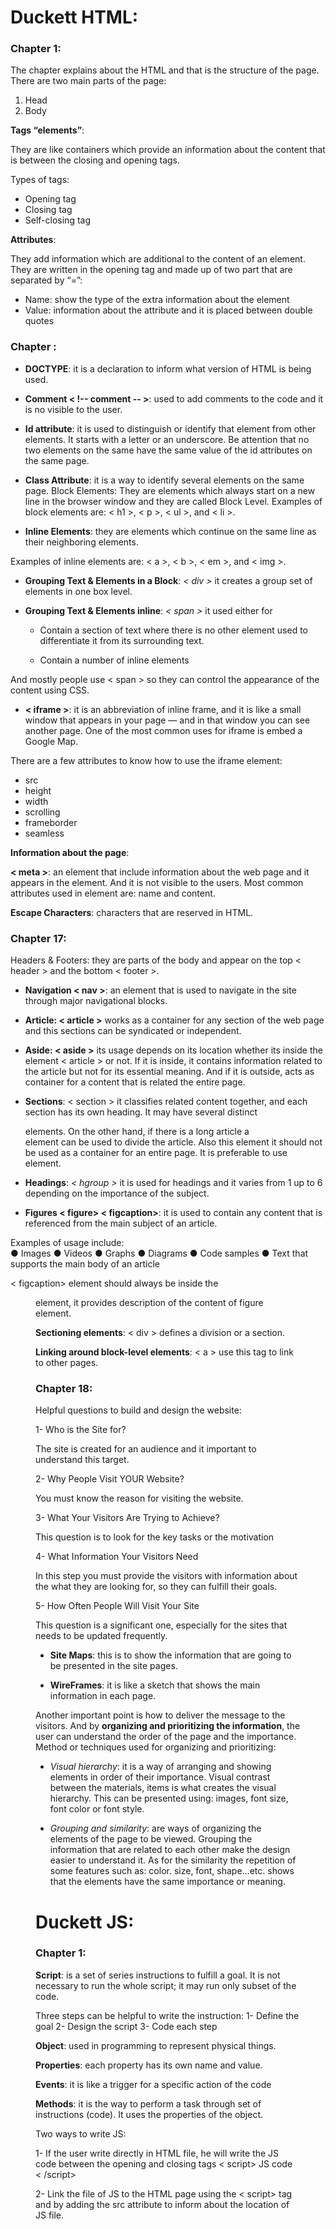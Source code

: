 # Duckett HTML:

### Chapter 1:

The chapter explains about the HTML and that is the structure of the page. There are two main parts of the page:

1.	Head
2.	Body

**Tags “elements”**: 

They are like containers which provide an information about the content that is between the closing and opening tags. 

Types of tags:
  -	Opening tag
  -	Closing tag
  -	Self-closing tag

**Attributes**:

They add information which are additional to the content of an element. They are written in the opening tag and made up of two part that are separated by “=”: 

 -	Name: show the type of the extra information about the element
 -	Value: information about the attribute and it is placed between double quotes

### Chapter :

- **DOCTYPE**: it is a declaration to inform what version of HTML is being used.

- **Comment < !-- comment -- >**: used to add comments to the code and it is no visible to the user.

- **Id attribute**: it is used to distinguish or identify that element from other elements. It starts with a letter or an underscore. Be attention that no two elements on the same have the same value of the id attributes on the same page.

- **Class Attribute**: it is a way to identify several elements on the same page.
Block Elements: They are elements which always start on a new line in the browser window and they are called Block Level. 
Examples of block elements are: < h1 >, < p >, < ul >, and < li >.

- **Inline Elements**: they are elements which continue on the same line as their neighboring elements. 

Examples of inline elements are: < a >, < b >, < em >, and < img >.

- **Grouping Text & Elements in a Block**: *< div >* it creates a group set of elements in one box level.

- **Grouping Text & Elements inline**: *< span >* it used either for

  - Contain a section of text where there is no other element used to differentiate it from its surrounding text.

  - Contain a number of inline elements

And mostly people use < span > so they can control the appearance of the content using CSS.

- **< iframe >**: it is an abbreviation of inline frame, and it is like a small window that appears in your page — and in that window you can see another page. One of the most common uses for iframe is embed a Google Map.

There are a few attributes to know how to use the iframe element: 

 - src
 - height
 - width
 - scrolling
 - frameborder 
 - seamless


**__Information about the page__**:

**< meta >**: an element that include information about the web page and it appears in the <head> element. And it is not visible to the users. Most common attributes used in <meta> element are: name and content.

**Escape Characters**: characters that are reserved in HTML.


### Chapter 17:

Headers & Footers: they are parts of the body and appear on the top < header > and the bottom < footer >.

- **Navigation < nav >**:  an element that is used to navigate in the site through major navigational blocks.

- **Article: < article >** works as a container for any section of the web page and this sections can be syndicated or independent.

- **Aside: < aside >** its usage depends on its location whether its inside the element < article > or not. If it is inside, it contains information related to the article but not for its essential meaning. And if it is outside, acts as container for a content that is related the entire page.

- **Sections**: < section > it classifies related content together, and each section has its own heading. It may have several distinct <article> elements. On the other hand, if there is a long article a <section> element can be used to divide the article.
Also this element it should not be used as a container for an entire page. It is preferable to use <div> element.

- **Headings**: *< hgroup >* it is used for headings and it varies from 1 up to 6 depending on the importance of the subject.

- **Figures < figure> < figcaption>**: it is used to contain any content that is referenced from the main subject of an article.

Examples of usage include: <br>
 ● Images
 ● Videos
 ● Graphs
 ● Diagrams
 ● Code samples
 ● Text that supports the main body of an article

< figcaption> element should always be inside the <figure> element, it provides description of the content of figure element. <br>

**Sectioning elements**: < div > defines a division or a section. <br>

**Linking around block-level elements**: < a > use this tag to link to other pages. <br>

### Chapter 18: 

Helpful questions to build and design the website:

 1-	Who is the Site for?

 The site is created for an audience and it important to understand this target.

 2-	Why People Visit YOUR Website?

 You must know the reason for visiting the website.

 3-	What Your Visitors Are Trying to Achieve?

 This question is to look for the key tasks or the motivation

 4-	What Information Your Visitors Need

 In this step you must provide the visitors with information about the what they are looking for, so they can fulfill their goals.

 5-	How Often People Will Visit Your Site

 This question is a significant one, especially for the sites that needs to be updated frequently.

- **Site Maps**: this is to show the information that are going to be presented in the site pages. 

- **WireFrames**: it is like a sketch that shows the main information in each page.

Another important point is how to deliver the message to the visitors. And by **organizing and prioritizing the information**, the user can understand the order of the page and the importance. Method or techniques used for organizing and prioritizing:

 -	*Visual hierarchy*: it is a way of arranging and showing elements in order of their importance.     Visual contrast between the materials, items is what creates the visual hierarchy.  This can be presented using: images, font size, font color or font style. <br>

 -	*Grouping and similarity*: are ways of organizing the elements of the page to be viewed. Grouping the information that are related to each other make the design easier to understand it. As for the similarity the repetition of some features such as: color. size, font, shape…etc. shows that the elements have the same importance or meaning. <br>

# Duckett JS:

### Chapter 1:

**Script**: is a set of series instructions to fulfill a goal. It is not necessary to run the whole script; it may run only subset of the code.  

Three steps can be helpful to write the instruction: 
 1-	Define the goal
 2-	Design the script 
 3-	Code each step

**Object**: used in programming to represent physical things.

**Properties**: each property has its own name and value.

**Events**: it is like a trigger for a specific action of the code 

**Methods**: it is the way to perform a task through set of instructions (code). It uses the properties of the object.

Two ways to write JS:

 1-	If the user write directly in HTML file, he will write the JS code between the opening and closing tags < script> JS code < /script>
 
 2-	Link the file of JS to the HTML page using the < script> tag and by adding the src attribute to inform about the location of JS file.


